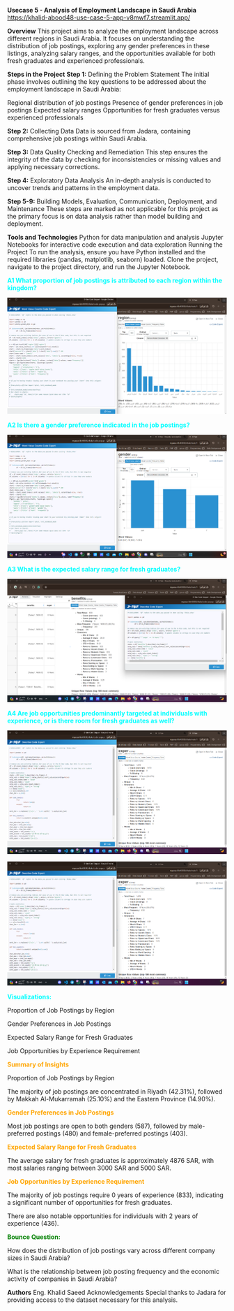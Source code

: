 **Usecase 5 - Analysis of Employment Landscape in Saudi Arabia**
https://khalid-abood48-use-case-5-app-v8mwf7.streamlit.app/

**Overview**
This project aims to analyze the employment landscape across different regions in Saudi Arabia. It focuses on understanding the distribution of job postings, exploring any gender preferences in these listings, analyzing salary ranges, and the opportunities available for both fresh graduates and experienced professionals.

**Steps in the Project**
**Step 1:** Defining the Problem Statement
The initial phase involves outlining the key questions to be addressed about the employment landscape in Saudi Arabia:

Regional distribution of job postings
Presence of gender preferences in job postings
Expected salary ranges
Opportunities for fresh graduates versus experienced professionals

**Step 2:** Collecting Data
Data is sourced from Jadara, containing comprehensive job postings within Saudi Arabia.

**Step 3:** Data Quality Checking and Remediation
This step ensures the integrity of the data by checking for inconsistencies or missing values and applying necessary corrections.

**Step 4:** Exploratory Data Analysis
An in-depth analysis is conducted to uncover trends and patterns in the employment data.

**Step 5-9:** Building Models, Evaluation, Communication, Deployment, and Maintenance
These steps are marked as not applicable for this project as the primary focus is on data analysis rather than model building and deployment.

**Tools and Technologies**
Python for data manipulation and analysis
Jupyter Notebooks for interactive code execution and data exploration
Running the Project
To run the analysis, ensure you have Python installed and the required libraries (pandas, matplotlib, seaborn) loaded. Clone the project, navigate to the project directory, and run the Jupyter Notebook.

<span style="color:cyan">**A1 What proportion of job postings is attributed to each region within the kingdom?**</span>


![alt text](Images/Q1.png)


<span style="color:cyan">**A2 Is there a gender preference indicated in the job postings?**</span>


![alt text](Images/Q2.png)


<span style="color:cyan">**A3 What is the expected salary range for fresh graduates?**</span>


![alt text](Images/Q3.png)


<span style="color:cyan">**A4 Are job opportunities predominantly targeted at individuals with experience, or is there room for fresh graduates as well?**</span>

![alt text](Images/Q4.0.png)

![alt text](Images/Q4.0.png)




<span style="color:cyan">**Visualizations:**</span>

Proportion of Job Postings by Region

Gender Preferences in Job Postings

Expected Salary Range for Fresh Graduates

Job Opportunities by Experience Requirement

<span style="color:orange">**Summary of Insights**</span>

Proportion of Job Postings by Region

The majority of job postings are concentrated in Riyadh (42.31%), followed by Makkah Al-Mukarramah (25.10%) and the Eastern Province (14.90%).

<span style="color:orange">**Gender Preferences in Job Postings**</span>


Most job postings are open to both genders (587), followed by male-preferred postings (480) and female-preferred postings (403).

<span style="color:orange">**Expected Salary Range for Fresh Graduates**</span>


The average salary for fresh graduates is approximately 4876 SAR, with most salaries ranging between 3000 SAR and 5000 SAR.

<span style="color:orange">**Job Opportunities by Experience Requirement**</span>


The majority of job postings require 0 years of experience (833), indicating a significant number of opportunities for fresh graduates.

There are also notable opportunities for individuals with 2 years of experience (436).



<span style="color:green">**Bounce Question:**</span>

How does the distribution of job postings vary across different company sizes in Saudi Arabia?

What is the relationship between job posting frequency and the economic activity of companies in Saudi Arabia?

**Authors**
Eng. Khalid Saeed
Acknowledgements
Special thanks to Jadara for providing access to the dataset necessary for this analysis.